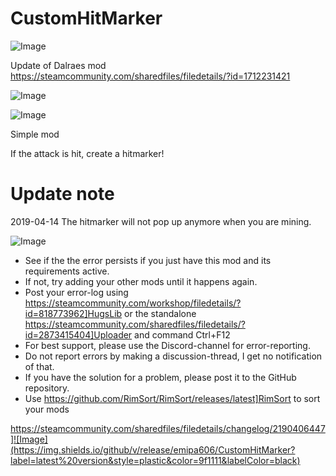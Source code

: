 # CustomHitMarker

![Image](https://i.imgur.com/buuPQel.png)

Update of Dalraes mod
https://steamcommunity.com/sharedfiles/filedetails/?id=1712231421

![Image](https://i.imgur.com/pufA0kM.png)

	
![Image](https://i.imgur.com/Z4GOv8H.png)


Simple mod

If the attack is hit, create a hitmarker!

# Update note


2019-04-14 The hitmarker will not pop up anymore when you are mining.


![Image](https://i.imgur.com/PwoNOj4.png)



-  See if the the error persists if you just have this mod and its requirements active.
-  If not, try adding your other mods until it happens again.
-  Post your error-log using https://steamcommunity.com/workshop/filedetails/?id=818773962]HugsLib or the standalone https://steamcommunity.com/sharedfiles/filedetails/?id=2873415404]Uploader and command Ctrl+F12
-  For best support, please use the Discord-channel for error-reporting.
-  Do not report errors by making a discussion-thread, I get no notification of that.
-  If you have the solution for a problem, please post it to the GitHub repository.
-  Use https://github.com/RimSort/RimSort/releases/latest]RimSort to sort your mods



https://steamcommunity.com/sharedfiles/filedetails/changelog/2190406447]![Image](https://img.shields.io/github/v/release/emipa606/CustomHitMarker?label=latest%20version&style=plastic&color=9f1111&labelColor=black)

